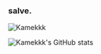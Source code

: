 ### salve.
![Kamekkk](https://github-readme-stats.vercel.app/api/top-langs/?username=Kamekkk&theme=dark)

![Kamekkk's GitHub stats](https://github-readme-stats.vercel.app/api?username=Kamekkk&show_icons=true&theme=dark)
